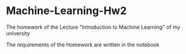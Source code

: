 # Machine-Learning-Hw2
The homework of the Lecture "Introduction to Machine Learning" of my university

The requirements of the Homework are written in the notebook

